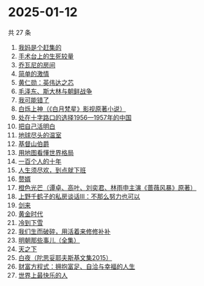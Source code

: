 # 2025-01-12

共 27 条

<!-- BEGIN WEREAD -->
<!-- 最后更新时间 2025-01-12 23:13:20 +0800 -->
1. [我妈是个赶集的](https://weread.qq.com/web/bookDetail/5bf32280813ab98ddg0152d9)
1. [手术台上的生死较量](https://weread.qq.com/web/bookDetail/864323c0813ab974cg012352)
1. [乔瓦尼的房间](https://weread.qq.com/web/bookDetail/8ed32d90813ab9950g0163db)
1. [简单的激情](https://weread.qq.com/web/bookDetail/9ac326f0813ab873ag013f59)
1. [黄仁勋：英伟达之芯](https://weread.qq.com/web/bookDetail/47a32050813ab98e3g013257)
1. [毛泽东、斯大林与朝鲜战争](https://weread.qq.com/web/bookDetail/275320d0813ab98efg019e4a)
1. [我可能错了](https://weread.qq.com/web/bookDetail/253321f0813ab96fcg010512)
1. [白烁上神（《白月梵星》影视原著小说）](https://weread.qq.com/web/bookDetail/e3a321a0813ab97bbg017478)
1. [处在十字路口的选择1956—1957年的中国](https://weread.qq.com/web/bookDetail/94732850813ab98efg018c8c)
1. [把自己活明白](https://weread.qq.com/web/bookDetail/02032cd0813ab9352g015dd4)
1. [地球尽头的温室](https://weread.qq.com/web/bookDetail/02432fb0813ab7f34g01377d)
1. [基督山伯爵](https://weread.qq.com/web/bookDetail/98d327d05d047398d8a6b97)
1. [用地图看懂世界格局](https://weread.qq.com/web/bookDetail/162322405e44e8162ef696d)
1. [一百个人的十年](https://weread.qq.com/web/bookDetail/4bd32c90813ab98f8g015aee)
1. [人生须尽欢，到点就下班](https://weread.qq.com/web/bookDetail/c4932f60813ab98a1g013509)
1. [赘婿](https://weread.qq.com/web/bookDetail/15032af05753441501f9930)
1. [橙色光芒（谭卓、高叶、刘奕君、林雨申主演《蔷薇风暴》原著）](https://weread.qq.com/web/bookDetail/4d532ef071fc19814d5663c)
1. [上野千鹤子的私房谈话III：不那么努力也可以](https://weread.qq.com/web/bookDetail/e5232340813ab98f7g013d54)
1. [剑来](https://weread.qq.com/web/bookDetail/8e5326b07153adcf8e53d42)
1. [黄金时代](https://weread.qq.com/web/bookDetail/2bd329b05dedbc2bd49b02c)
1. [冷到下雪](https://weread.qq.com/web/bookDetail/f3332ba0813ab9950g015f07)
1. [我们生而破碎，用活着来修修补补](https://weread.qq.com/web/bookDetail/48e327f0813ab96c4g018051)
1. [明朝那些事儿（全集）](https://weread.qq.com/web/bookDetail/a57325c05c8ed3a57224187)
1. [天之下](https://weread.qq.com/web/bookDetail/4de326a0721770aa4de95f4)
1. [白夜（陀思妥耶夫斯基文集2015）](https://weread.qq.com/web/bookDetail/fc63252071e55ad9fc6f8d7)
1. [财富方程式：拥抱富足、自洽与幸福的人生](https://weread.qq.com/web/bookDetail/1a7327b0813ab989eg012194)
1. [世界上最快乐的人](https://weread.qq.com/web/bookDetail/23a32e80724ad34c23a600b)
<!-- END WEREAD -->
